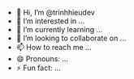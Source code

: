 - 👋 Hi, I’m @trinhhieudev
- 👀 I’m interested in ...
- 🌱 I’m currently learning ...
- 💞️ I’m looking to collaborate on ...
- 📫 How to reach me ...
- 😄 Pronouns: ...
- ⚡ Fun fact: ...

<!---
trinhhieudev/trinhhieudev is a ✨ special ✨ repository because its `README.md` (this file) appears on your GitHub profile.
You can click the Preview link to take a look at your changes.
--->
